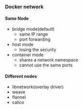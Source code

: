 ### Docker network
#### Same Node
*	bridge mode(default)
	*	same IP range
	* 	port forwarding
*	host mode
	*	losing the security
*	container mode
	*	shares a network namespace
	* 	cannot use the same ports

#### Different nodes
*	libnetwork(overlay driver)
* 	weave
*  flannel
*  calico
